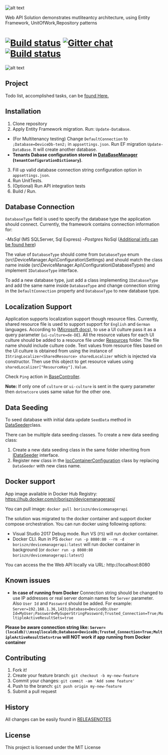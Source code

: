 
![alt text](https://raw.githubusercontent.com/Boriszn/DeviceManager.Api/develop/assets/logos/device-manager-main-logo.png "The main logo")

Web API Solution demonstrates mutliteantcy architecture, using Entity Framework, UnitOfWork,Repository patterns

# [![Build status](https://ci.appveyor.com/api/projects/status/x1whwie6v68l8200?svg=true)](https://ci.appveyor.com/project/Boriszn/devicemanager-api) [![Gitter chat](https://badges.gitter.im/gitterHQ/gitter.png)](https://gitter.im/DeviceManager-Api/) [![Build status](https://img.shields.io/docker/pulls/boriszn/devicemanagerapi.svg)](https://hub.docker.com/r/boriszn/devicemanagerapi/)

![alt text](https://github.com/Boriszn/DeviceManager.Api/blob/feature/ISS-1-Add-Automapper/assets/arhitecture-diag.png "Logo Title Text 1")

## Project

Todo list, accomplished tasks, can be [found Here.](https://github.com/Boriszn/DeviceManager.Api/projects/1)

## Installation

1. Clone repository
2. Apply Entity Framework migration. Run: `Update-DataBase`.
* (For Multitenancy testing) Change `DefaultConnection` to `;Database=DeviceDb-ten2;` in `appsettings.json`. Run EF migration `Update-DataBase`. It will create another database.
* **Tenants Dabase configuration stored in [DataBaseManager](src/DeviceManager.Api/Data/Management/DataBaseManager.cs) (`tenantConfigurationDictionary`)**.
3. Fill up valid database connection string configuration option in `appsettings.json`.
4. Run UnitTests.
5. (Optional) Run API integration tests
6. Build / Run.

## Database Connection

`DatabaseType` field is used to specify the database type the application should connect.
Currently, the framework contains connection information for:

-_MsSql_ (MS SQLServer, Sql Express)
-_Postgres_ NoSql ([Additional info can be found here](http://www.npgsql.org/efcore/))

The value of `DatabaseType` should come from `DatabaseType` enum (src\DeviceManager.Api\Configuration\Settings) and should match the class name inside (src\DeviceManager.Api\Configuration\DatabaseTypes) and implement `IDatabaseType` interface.

To add a new database type, just add a class implementing `IDatabaseType` and add the same name inside `DatabaseType` and change connection string in the `DefaultConnection` property and `DatabaseType` to new database type.

## Localization Support

Application supports localization support though resource files. Currently, shared resource file is used to support support for `English` and `German` languages.
According to ([Microsoft docs](https://docs.microsoft.com/en-us/aspnet/core/fundamentals/localization?view=aspnetcore-2.1)), to use a UI culture pass it as a query parameter (`ui-culture=de-DE`).
All the resource values for each UI culture should be added to a resource file under [Resources](src/DeviceManager.Api/Resources) folder. The file name should include culture code.
Text values from resource files based on the UI culture is obtained from using the instance of `IStringLocalizer<SharedResource> sharedLocalizer` which is injected via constructor. Then use this object to get resource values using `sharedLocalizer["ResourceKey"].Value`.

Check `Ping` action in [BaseController](src/DeviceManager.Api/Controllers/BaseController.cs).

**Note:** If only one of `culture` or `ui-culture` is sent in the query parameter then `dotnetcore` uses same value for the other one.

## Data Seeding

To seed database with initial data update `SeedData` method in [DataSeeder](src/DeviceManager.Api/Data/DataSeed/DataSeeder.cs)class.

There can be multiple data seeding classes. To create a new data seeding class:

1. Create a new data seeding class in the same folder inheriting from [IDataSeeder](src/DeviceManager.Api/Data/DataSeed/IDataSeeder.cs) interface.
2. Register new class in the [IocContainerConfiguration](src/DeviceManager.Api/Configuration/IocContainerConfiguration.cs) class by replacing `DataSeeder` with new class name.

## Docker support

App image available in Docker Hub Registry: https://hub.docker.com/r/boriszn/devicemanagerapi/

You can pull image: `docker pull boriszn/devicemanagerapi`

The solution was migrated to the docker container and support docker compose orchestration.
You can run docker using following options:

- Visual Studio 2017 Debug mode. Run VS (`F5`) will run docker container.
- Docker CLI. Run in PS `docker run -p 8080:80 --rm -d boriszn/devicemanagerapi:latest` will run docker container in background (or `docker run -p 8080:80 boriszn/devicemanagerapi:latest`)

You can access the the Web API locally via URL: http://localhost:8080

## Known issues

- **In case of running from Docker** Connection string should be changed to use IP addresses or real server domain names for `Server` parameter. Also `User Id` and `Password` should be added.
For example: `Server=192.168.1.36,1433;Database=DeviceDb;User Id=MyUser;Password=MySuperStringPassword;Trusted_Connection=True;MultipleActiveResultSets=true`

**Please be aware connection string like: `Server=(localdb)\\mssqllocaldb;Database=DeviceDb;Trusted_Connection=True;MultipleActiveResultSets=true` will NOT work if app running from Docker container**

## Contributing

1. Fork it!
2. Create your feature branch: `git checkout -b my-new-feature`
3. Commit your changes: `git commit -am 'Add some feature'`
4. Push to the branch: `git push origin my-new-feature`
5. Submit a pull request

## History

All changes can be easily found in [RELEASENOTES](ReleaseNotes.md)

## License

This project is licensed under the MIT License
